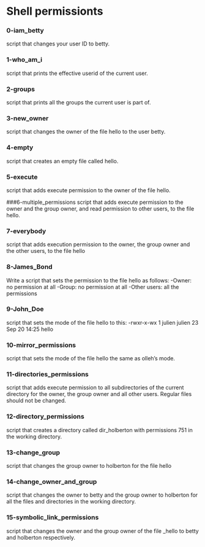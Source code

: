 # Shell permissionts

### 0-iam_betty
script that changes your user ID to betty.

### 1-who_am_i
script that prints the effective userid of the current user.

### 2-groups
script that prints all the groups the current user is part of.

### 3-new_owner
script that changes the owner of the file hello to the user betty.

### 4-empty
script that creates an empty file called hello.

### 5-execute
script that adds execute permission to the owner of the file hello.

###6-multiple_permissions
script that adds execute permission to the owner and the group owner, and read permission to other users, to the file hello.

### 7-everybody
script that adds execution permission to the owner, the group owner and the other users, to the file hello

### 8-James_Bond
Write a script that sets the permission to the file hello as follows:
-Owner: no permission at all
-Group: no permission at all
-Other users: all the permissions

### 9-John_Doe
script that sets the mode of the file hello to this:
-rwxr-x-wx 1 julien julien 23 Sep 20 14:25 hello

### 10-mirror_permissions
script that sets the mode of the file hello the same as olleh’s mode.

### 11-directories_permissions
script that adds execute permission to all subdirectories of the current directory for the owner, the group owner and all other users. Regular files should not be changed.

### 12-directory_permissions
script that creates a directory called dir_holberton with permissions 751 in the working directory.

### 13-change_group
script that changes the group owner to holberton for the file hello

### 14-change_owner_and_group
script that changes the owner to betty and the group owner to holberton for all the files and directories in the working directory.

### 15-symbolic_link_permissions
script that changes the owner and the group owner of the file _hello to betty and holberton respectively.